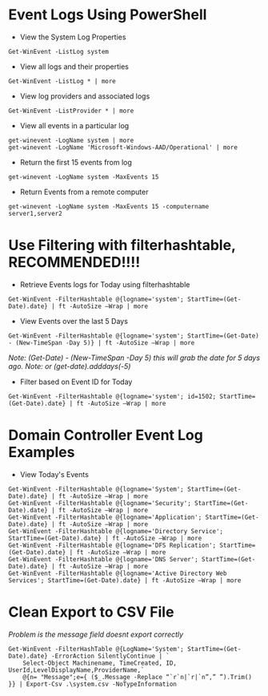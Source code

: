 # Event Logs Using PowerShell

* View the System Log Properties
```
Get-WinEvent -ListLog system
```
* View all logs and their properties
```
Get-WinEvent -ListLog * | more
```
* View log providers and associated logs
```
Get-WinEvent -ListProvider * | more
```
* View all events in a particular log
```
get-winevent -LogName system | more
get-winevent -LogName 'Microsoft-Windows-AAD/Operational' | more
```
* Return the first 15 events from log
```
get-winevent -LogName system -MaxEvents 15
```
* Return Events from a remote computer
```
get-winevent -LogName system -MaxEvents 15 -computername server1,server2
```
# Use Filtering with filterhashtable, RECOMMENDED!!!!
* Retrieve Events logs for Today using filterhashtable
```
Get-WinEvent -FilterHashtable @{logname='system'; StartTime=(Get-Date).date} | ft -AutoSize –Wrap | more
```
* View Events over the last 5 Days
```
Get-WinEvent -FilterHashtable @{logname='system'; StartTime=(Get-Date) - (New-TimeSpan -Day 5)} | ft -AutoSize –Wrap | more
```
*Note: (Get-Date) - (New-TimeSpan -Day 5)  this will grab the date for 5 days ago.*
*Note: or (get-date).adddays(-5)*
* Filter based on Event ID for Today
```
Get-WinEvent -FilterHashtable @{logname='system'; id=1502; StartTime=(Get-Date).date} | ft -AutoSize –Wrap | more
```
# Domain Controller Event Log Examples
* View Today's Events
```
Get-WinEvent -FilterHashtable @{logname='System'; StartTime=(Get-Date).date} | ft -AutoSize –Wrap | more
Get-WinEvent -FilterHashtable @{logname='Security'; StartTime=(Get-Date).date} | ft -AutoSize –Wrap | more
Get-WinEvent -FilterHashtable @{logname='Application'; StartTime=(Get-Date).date} | ft -AutoSize –Wrap | more
Get-WinEvent -FilterHashtable @{logname='Directory Service'; StartTime=(Get-Date).date} | ft -AutoSize –Wrap | more
Get-WinEvent -FilterHashtable @{logname='DFS Replication'; StartTime=(Get-Date).date} | ft -AutoSize –Wrap | more
Get-WinEvent -FilterHashtable @{logname='DNS Server'; StartTime=(Get-Date).date} | ft -AutoSize –Wrap | more
Get-WinEvent -FilterHashtable @{logname='Active Directory Web Services'; StartTime=(Get-Date).date} | ft -AutoSize –Wrap | more
```
# Clean Export to CSV File
*Problem is the message field doesnt export correctly*
```
Get-WinEvent -FilterHashTable @{LogName='System'; StartTime=(Get-Date).date} -ErrorAction SilentlyContinue | `
    Select-Object Machinename, TimeCreated, ID, UserId,LevelDisplayName,ProviderName,`
    @{n= "Message";e={ ($_.Message -Replace “`r`n|`r|`n”,” ”).Trim() }} | Export-Csv .\system.csv -NoTypeInformation
```

